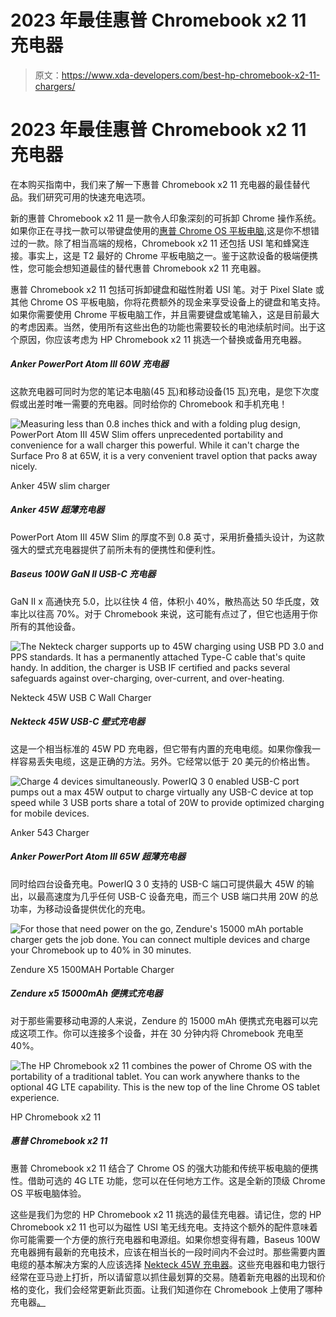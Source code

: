 # 2023 年最佳惠普 Chromebook x2 11 充电器

> 原文：<https://www.xda-developers.com/best-hp-chromebook-x2-11-chargers/>

# 2023 年最佳惠普 Chromebook x2 11 充电器

在本购买指南中，我们来了解一下惠普 Chromebook x2 11 充电器的最佳替代品。我们研究可用的快速充电选项。

新的惠普 Chromebook x2 11 是一款令人印象深刻的可拆卸 Chrome 操作系统。如果你正在寻找一款可以带键盘使用的[惠普 Chrome OS 平板电脑](https://www.xda-developers.com/best-hp-chromebooks/),这是你不想错过的一款。除了相当高端的规格，Chromebook x2 11 还包括 USI 笔和蜂窝连接。事实上，这是 T2 最好的 Chrome 平板电脑之一。鉴于这款设备的极端便携性，您可能会想知道最佳的替代惠普 Chromebook x2 11 充电器。

惠普 Chromebook x2 11 包括可拆卸键盘和磁性附着 USI 笔。对于 Pixel Slate 或其他 Chrome OS 平板电脑，你将花费额外的现金来享受设备上的键盘和笔支持。如果你需要使用 Chrome 平板电脑工作，并且需要键盘或笔输入，这是目前最大的考虑因素。当然，使用所有这些出色的功能也需要较长的电池续航时间。出于这个原因，你应该考虑为 HP Chromebook x2 11 挑选一个替换或备用充电器。

##### Anker PowerPort Atom III 60W 充电器

这款充电器可同时为您的笔记本电脑(45 瓦)和移动设备(15 瓦)充电，是您下次度假或出差时唯一需要的充电器。同时给你的 Chromebook 和手机充电！

 <picture>![Measuring less than 0.8 inches thick and with a folding plug design, PowerPort Atom III 45W Slim offers unprecedented portability and convenience for a wall charger this powerful. While it can't charge the Surface Pro 8 at 65W, it is a very convenient travel option that packs away nicely.](img/ce50b9cadd8f515b0da4ba27366536d8.png)</picture> 

Anker 45W slim charger

##### Anker 45W 超薄充电器

PowerPort Atom III 45W Slim 的厚度不到 0.8 英寸，采用折叠插头设计，为这款强大的壁式充电器提供了前所未有的便携性和便利性。

##### Baseus 100W GaN II USB-C 充电器

GaN II x 高通快充 5.0，比以往快 4 倍，体积小 40%，散热高达 50 华氏度，效率比以往高 70%。对于 Chromebook 来说，这可能有点过了，但它也适用于你所有的其他设备。

 <picture>![The Nekteck charger supports up to 45W charging using USB PD 3.0 and PPS standards. It has a permanently attached Type-C cable that's quite handy. In addition, the charger is USB IF certified and packs several safeguards against over-charging, over-current, and over-heating.](img/0110e33b3bc05a284551f31f1d31cb3e.png)</picture> 

Nekteck 45W USB C Wall Charger

##### Nekteck 45W USB-C 壁式充电器

这是一个相当标准的 45W PD 充电器，但它带有内置的充电电缆。如果你像我一样容易丢失电缆，这是正确的方法。另外。它经常以低于 20 美元的价格出售。

 <picture>![Charge 4 devices simultaneously. PowerIQ 3 0 enabled USB-C port pumps out a max 45W output to charge virtually any USB-C device at top speed while 3 USB ports share a total of 20W to provide optimized charging for mobile devices.](img/ceead6af766b33972e543a96e0c4a44f.png)</picture> 

Anker 543 Charger

##### Anker PowerPort Atom III 65W 超薄充电器

同时给四台设备充电。PowerIQ 3 0 支持的 USB-C 端口可提供最大 45W 的输出，以最高速度为几乎任何 USB-C 设备充电，而三个 USB 端口共用 20W 的总功率，为移动设备提供优化的充电。

 <picture>![For those that need power on the go, Zendure's 15000 mAh portable charger gets the job done. You can connect multiple devices and charge your Chromebook up to 40% in 30 minutes.](img/b1aa0d905ab11ae6162e5529c9c808b9.png)</picture> 

Zendure X5 1500MAH Portable Charger

##### Zendure x5 15000mAh 便携式充电器

对于那些需要移动电源的人来说，Zendure 的 15000 mAh 便携式充电器可以完成这项工作。你可以连接多个设备，并在 30 分钟内将 Chromebook 充电至 40%。

 <picture>![The HP Chromebook x2 11 combines the power of Chrome OS with the portability of a traditional tablet. You can work anywhere thanks to the optional 4G LTE capability. This is the new top of the line Chrome OS tablet experience.](img/4f1541345e6ae40664526a73f185b509.png)</picture> 

HP Chromebook x2 11

##### 惠普 Chromebook x2 11

惠普 Chromebook x2 11 结合了 Chrome OS 的强大功能和传统平板电脑的便携性。借助可选的 4G LTE 功能，您可以在任何地方工作。这是全新的顶级 Chrome OS 平板电脑体验。

这些是我们为您的 HP Chromebook x2 11 挑选的最佳充电器。请记住，您的 HP Chromebook x2 11 也可以为磁性 USI 笔无线充电。支持这个额外的配件意味着你可能需要一个方便的旅行充电器和电源组。如果你想变得有趣，Baseus 100W 充电器拥有最新的充电技术，应该在相当长的一段时间内不会过时。那些需要内置电缆的基本解决方案的人应该选择 [Nekteck 45W 充电器](https://www.amazon.com/Nekteck-Charger-Delivery-Charging-Adapter/dp/B0834VR6VJ/?tag=xda-2f6co9o-20&ascsubtag=UUxdaUeUpU4856&asc_refurl=https%3A%2F%2Fwww.xda-developers.com%2Fbest-hp-chromebook-x2-11-chargers%2F&asc_campaign=Short-Term)。这些充电器和电力银行经常在亚马逊上打折，所以请留意以抓住最划算的交易。随着新充电器的出现和价格的变化，我们会经常更新此页面。让我们知道你在 Chromebook 上使用了哪种充电器[。](https://www.xda-developers.com/best-chromebooks/)